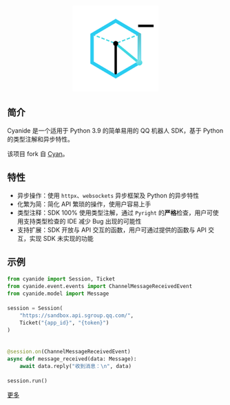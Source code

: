<div align="center">
    <img src="logo.png" width="200" alt="cyan">
</div>

## 简介

Cyanide 是一个适用于 Python 3.9 的简单易用的 QQ 机器人 SDK，基于 Python 的类型注解和异步特性。

该项目 fork 自 [Cyan](https://gitlab.huajitech.net/huajitech/cyan)。

## 特性

- 异步操作：使用 `httpx`、`websockets` 异步框架及 Python 的异步特性
- 化繁为简：简化 API 繁琐的操作，使用户容易上手
- 类型注释：SDK 100% 使用类型注解，通过 `Pyright` 的**严格**检查，用户可使用支持类型检查的 IDE 减少 Bug 出现的可能性
- 支持扩展：SDK 开放与 API 交互的函数，用户可通过提供的函数与 API 交互，实现 SDK 未实现的功能

## 示例

```py
from cyanide import Session, Ticket
from cyanide.event.events import ChannelMessageReceivedEvent
from cyanide.model import Message

session = Session(
    "https://sandbox.api.sgroup.qq.com/",
    Ticket("{app_id}", "{token}")
)


@session.on(ChannelMessageReceivedEvent)
async def message_received(data: Message):
    await data.reply("收到消息：\n", data)

session.run()
```

[更多](example)
